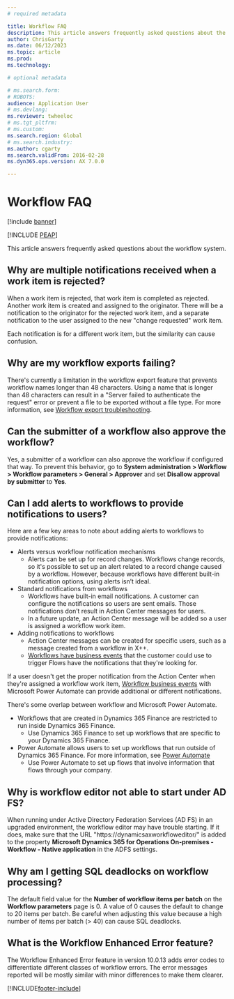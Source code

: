 ```yaml
---
# required metadata

title: Workflow FAQ
description: This article answers frequently asked questions about the workflow system.
author: ChrisGarty 
ms.date: 06/12/2023
ms.topic: article
ms.prod: 
ms.technology: 

# optional metadata

# ms.search.form: 
# ROBOTS: 
audience: Application User
# ms.devlang: 
ms.reviewer: twheeloc
# ms.tgt_pltfrm: 
# ms.custom: 
ms.search.region: Global
# ms.search.industry: 
ms.author: cgarty
ms.search.validFrom: 2016-02-28
ms.dyn365.ops.version: AX 7.0.0

---
```


# Workflow FAQ

[!include [banner](../includes/banner.md)]


[!INCLUDE [PEAP](../../../includes/peap-3.md)]

This article answers frequently asked questions about the workflow system.

## Why are multiple notifications received when a work item is rejected?
When a work item is rejected, that work item is completed as rejected. Another work item is created and assigned to the originator. There will be a notification to the originator for the rejected work item, and a separate notification to the user assigned to the new "change requested" work item. 

Each notification is for a different work item, but the similarity can cause confusion. 

## Why are my workflow exports failing?
There's currently a limitation in the workflow export feature that prevents workflow names longer than 48 characters. Using a name that is longer than 48 characters can result in a "Server failed to authenticate the request" error or prevent a file to be exported without a file type. For more information, see [Workflow export troubleshooting](https://community.dynamics.com/365/financeandoperations/b/elandaxdynamicsaxupgradesanddevelopment/posts/workflow-export-troubleshooting).

## Can the submitter of a workflow also approve the workflow?
Yes, a submitter of a workflow can also approve the workflow if configured that way. To prevent this behavior, go to **System administration > Workflow > Workflow parameters > General > Approver** and set **Disallow approval by submitter** to **Yes**.

## Can I add alerts to workflows to provide notifications to users?
Here are a few key areas to note about adding alerts to workflows to provide notifications:
- Alerts versus workflow notification mechanisms
    - Alerts can be set up for record changes. Workflows change records, so it's possible to set up an alert related to a record change caused by a workflow. However, because workflows have different built-in notification options, using alerts isn’t ideal.
- Standard notifications from workflows 
    - Workflows have built-in email notifications. A customer can configure the notifications so users are sent emails. Those notifications don’t result in Action Center messages for users.
    - In a future update, an Action Center message will be added so a user is assigned a workflow work item. 
- Adding notifications to workflows
    - Action Center messages can be created for specific users, such as a message created from a workflow in X++.
    - [Workflows have business events](../../dev-itpro/business-events/business-events-workflow.md) that the customer could use to trigger Flows have the notifications that they're looking for.   

If a user doesn't get the proper notification from the Action Center when they're assigned a workflow work item, [Workflow business events](../../dev-itpro/business-events/business-events-workflow.md) with Microsoft Power Automate can provide additional or different notifications.

There's some overlap between workflow and Microsoft Power Automate. 
 - Workflows that are created in Dynamics 365 Finance are restricted to run inside Dynamics 365 Finance. 
     - Use Dynamics 365 Finance to set up workflows that are specific to your Dynamics 365 Finance.
 - Power Automate allows users to set up workflows that run outside of Dynamics 365 Finance. For more information, see [Power Automate](https://learn.microsoft.com/power-automate/getting-started)
    - Use Power Automate to set up flows that involve information that flows through your company. 

## Why is workflow editor not able to start under AD FS?
When running under Active Directory Federation Services (AD FS) in an upgraded environment, the workflow editor may have trouble starting. If it does, make sure that the URL "https://dynamicsaxworkfloweditor/" is added to the property **Microsoft Dynamics 365 for Operations On-premises - Workflow - Native application** in the ADFS settings.

## Why am I getting SQL deadlocks on workflow processing? 
The default field value for the **Number of workflow items per batch** on the **Workflow parameters** page is 0. A value of 0 causes the  default to change to 20 items per batch. Be careful when adjusting this value because a high number of items per batch (> 40) can cause SQL deadlocks.

## What is the Workflow Enhanced Error feature?
The Workflow Enhanced Error feature in version 10.0.13 adds error codes to differentiate different classes of workflow errors. The error messages reported will be mostly similar with minor differences to make them clearer.


[!INCLUDE[footer-include](../../../includes/footer-banner.md)]
